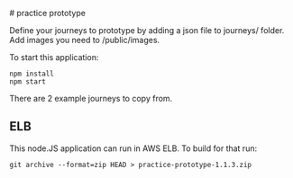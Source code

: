 # practice prototype

Define your journeys to prototype by adding a json file to journeys/ folder.
Add images you need to /public/images.

To start this application:

```
npm install
npm start
```

There are 2 example journeys to copy from.

## ELB

This node.JS application can run in AWS ELB. To build for that run:

```
git archive --format=zip HEAD > practice-prototype-1.1.3.zip
```





